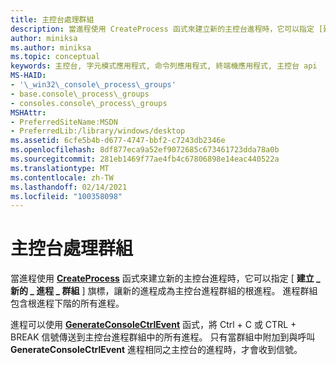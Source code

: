 ```yaml
---
title: 主控台處理群組
description: 當進程使用 CreateProcess 函式來建立新的主控台進程時，它可以指定 [建立 \_ 新的 \_ 進程群組] 旗標， \_ 讓新的進程成為主控台進程群組的根進程。
author: miniksa
ms.author: miniksa
ms.topic: conceptual
keywords: 主控台, 字元模式應用程式, 命令列應用程式, 終端機應用程式, 主控台 api
MS-HAID:
- '\_win32\_console\_process\_groups'
- base.console\_process\_groups
- consoles.console\_process\_groups
MSHAttr:
- PreferredSiteName:MSDN
- PreferredLib:/library/windows/desktop
ms.assetid: 6cfe5b4b-d677-4747-bbf2-c7243db2346e
ms.openlocfilehash: 8df877eca9a52ef9072685c673461723dda78a0b
ms.sourcegitcommit: 281eb1469f77ae4fb4c67806898e14eac440522a
ms.translationtype: MT
ms.contentlocale: zh-TW
ms.lasthandoff: 02/14/2021
ms.locfileid: "100358098"
---
```

# <a name="console-process-groups"></a>主控台處理群組

當進程使用 [**CreateProcess**](/windows/win32/api/processthreadsapi/nf-processthreadsapi-createprocessa) 函式來建立新的主控台進程時，它可以指定 [ **建立 \_ 新的 \_ 進程 \_ 群組** ] 旗標，讓新的進程成為主控台進程群組的根進程。 進程群組包含根進程下階的所有進程。

進程可以使用 [**GenerateConsoleCtrlEvent**](generateconsolectrlevent.md) 函式，將 Ctrl + C 或 CTRL + BREAK 信號傳送到主控台進程群組中的所有進程。 只有當群組中附加到與呼叫 **GenerateConsoleCtrlEvent** 進程相同之主控台的進程時，才會收到信號。